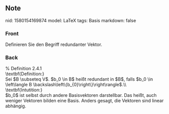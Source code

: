 ## Note
nid: 1580154169874
model: LaTeX
tags: Basis
markdown: false

### Front
Definieren Sie den Begriff redundanter Vektor.

### Back
<div>% Definition 2.4.1</div><div>\textbf{Definition:}</div><div>
</div>Sei $B \subseteq V$.  <span>$b_0 \in B$ heißt redundant in $B$, falls $b_0 \in \left\langle B \backslash\left\{b_{0}\right\}\right\rangle$.\\</span><div><span>
</span></div><div>\textbf{Intutition:}</div><div>
</div><div>$b_0$ ist selbst durch andere Basisvektoren darstellbar. Das heißt, auch weniger Vektoren bilden eine Basis. Anders gesagt, die Vektoren sind linear abhängig. </div><div><span>
</span></div>
